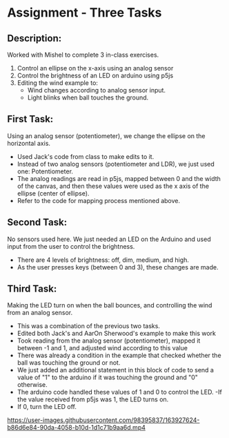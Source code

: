 # Assignment - Three Tasks
## Description:

Worked with Mishel to complete 3 in-class exercises.

1. Control an ellipse on the x-axis using an analog sensor
2. Control the brightness of an LED on arduino using p5js
3. Editing the wind example to:
    - Wind changes according to analog sensor input.
    - Light blinks when ball touches the ground.

## First Task:

 Using an analog sensor (potentiometer), we change the ellipse on the horizontal axis.
- Used Jack's code from class to make edits to it. 
- Instead of two analog sensors (potentiometer and LDR), we just used one: Potentiometer.
- The analog readings are read in p5js, mapped between 0 and the width of the canvas, and then these values were used as the x axis of the ellipse (center of ellipse).
- Refer to the code for mapping process mentioned above.

## Second Task:

No sensors used here. We just needed an LED on the Arduino and used input from the user to control the brightness.
- There are 4 levels of brightness: off, dim, medium, and high. 
- As the user presses keys (between 0 and 3), these changes are made.

## Third Task:

Making the LED turn on when the ball bounces, and controlling the wind from an analog sensor.
- This was a combination of the previous two tasks.
- Edited both Jack's and AarOn Sherwood's example to make this work 
- Took reading from the analog sensor (potentiometer), mapped it between -1 and 1, and adjusted wind according to this value 
- There was already a condition in the example that checked whether the ball was touching the ground or not. 
- We just added an additional statement in this block of code to send a value of "1" to the arduino if it was touching the ground and "0" otherwise. 
- The arduino code handled these values of 1 and 0 to control the LED. -If the value received from p5js was 1, the LED turns on. 
- If 0, turn the LED off.

https://user-images.githubusercontent.com/98395837/163927624-b86d6e84-90da-4058-b10d-1d1c71b9aa6d.mp4

